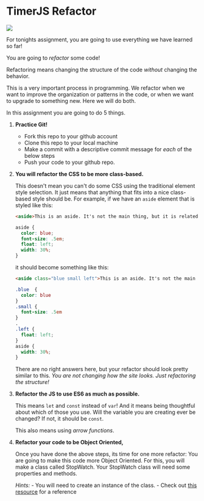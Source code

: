 # TimerJS Refactor

![](https://cdn-images-1.medium.com/max/1000/0*jjASXWv5AnJ5SBuZ.jpg)

For tonights assignment, you are going to use everything we have learned so far! 

You are going to *refactor* some code! 

Refactoring means changing the structure of the code *without* changing the behavior. 

This is a very important process in programming. We refactor when we want to improve the organization or patterns in the code, or when we want to upgrade to something new. Here we will do both. 

In this assignment you are going to do 5 things.

1. **Practice Git!** 
	* Fork this repo to your github account
	* Clone this repo to your local machine
	* Make a commit with a descriptive commit message for *each* of the below steps
	* Push your code to your github repo.

1. **You will refactor the CSS to be more class-based.**

	This doesn't mean you can't do some CSS using the traditional element style selection. It just means that anything that fits into a nice class-based style should be. For example, if we have an `aside` element that is styled like this: 

	```html
	<aside>This is an aside. It's not the main thing, but it is related.</aside>
	```
	```css
	aside {
	  color: blue;
	  font-size: .5em;
	  float: left;
	  width: 30%;
	}
	```

	it should become something like this:
	```html
	<aside class="blue small left">This is an aside. It's not the main thing, but it is related.</aside>
	```

	```css
	.blue  {
	  color: blue
	}
	.small {
	  font-size: .5em
	}
	.
	.left {
	  float: left;
	}
	aside {
	  width: 30%;
	}
	```

	There are no right answers here, but your refactor should look pretty similar to this. *You are not changing how the site looks. Just refactoring the structure!*

1. **Refactor the JS to use ES6 as much as possible.**
	
	This means `let` and `const` instead of `var`! And it means being thoughtful about which of those you use. Will the variable you are creating ever be changed? If not, it should be `const`.  

	This also means using *arrow functions*.

1. **Refactor your code to be Object Oriented,**

	Once you have done the above steps, its time for one more refactor: You are going to make this code more Object Oriented. For this, you will make a class called StopWatch. Your StopWatch class will need some properties and methods. 

	*Hints:* 
		- You will need to create an instance of the class. 
		- Check out [this resource](https://hackernoon.com/the-little-guide-for-poo-in-js-3cfff83ad095) for a reference
